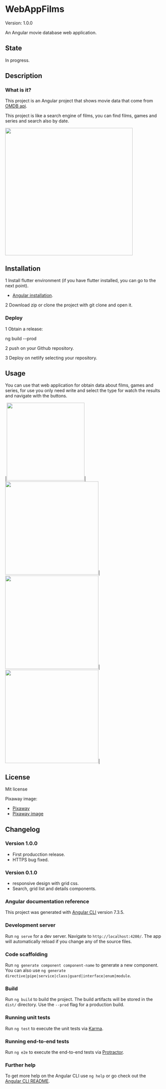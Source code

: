 # WebAppFilms

Version: 1.0.0

An Angular movie database web application.

## State

In progress.

## Description

### What is it?

This project is an Angular project that shows movie data that come from [OMDB api](http://www.omdbapi.com/).

<p>This project is like a search engine of films, you can find films, games and series and search also by date.</p> 

<img src="https://i.ibb.co/Tw0hmyt/Captura11.png" width="410">

## Installation

1 Install flutter environment (if you have flutter installed, you can go to the next point). 

* [Angular installation](https://angular.io/guide/setup-local).

2  Download zip or clone the project with git clone and open it.

### Deploy

1 Obtain a release:

ng build --prod

2 push on your Github repository.

3 Deploy on netlify selecting your repository.

## Usage

You can use that web application for obtain data about films, games and series, for use you only need write and select the type for watch the results and navigate with the buttons.

|<img src="https://i.ibb.co/MsLNCTN/Captura2.png" width="250">|<img src="https://i.ibb.co/Q9jfJLV/Captura3.png" width="300">|<img src="https://i.ibb.co/3YrBD0K/Captura4.png" width="300">|<img src="https://i.ibb.co/kKKZb8X/Captura5.png" width="300">|

## License

Mit license

Pixaway image:
* [Pixaway](https://pixabay.com/es/)
* [Pixaway image](https://pixabay.com/es/photos/billete-cup%c3%b3n-admisi%c3%b3n-carnaval-2974645/)

## Changelog

### Version 1.0.0

* First producction release.
* HTTPS bug fixed.

### Version 0.1.0

* responsive design with grid css.
* Search, grid list and details components.

### Angular documentation reference

This project was generated with [Angular CLI](https://github.com/angular/angular-cli) version 7.3.5.

### Development server

Run `ng serve` for a dev server. Navigate to `http://localhost:4200/`. The app will automatically reload if you change any of the source files.

### Code scaffolding

Run `ng generate component component-name` to generate a new component. You can also use `ng generate directive|pipe|service|class|guard|interface|enum|module`.

### Build

Run `ng build` to build the project. The build artifacts will be stored in the `dist/` directory. Use the `--prod` flag for a production build.

### Running unit tests

Run `ng test` to execute the unit tests via [Karma](https://karma-runner.github.io).

### Running end-to-end tests

Run `ng e2e` to execute the end-to-end tests via [Protractor](http://www.protractortest.org/).

### Further help

To get more help on the Angular CLI use `ng help` or go check out the [Angular CLI README](https://github.com/angular/angular-cli/blob/master/README.md).
